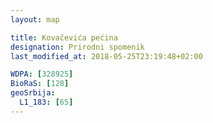 ```yaml
---
layout: map

title: Kovačevića pećina
designation: Prirodni spomenik
last_modified_at: 2018-05-25T23:19:48+02:00

WDPA: [328925]
BioRaS: [128]
geoSrbija:
  L1_183: [65]
---
```

